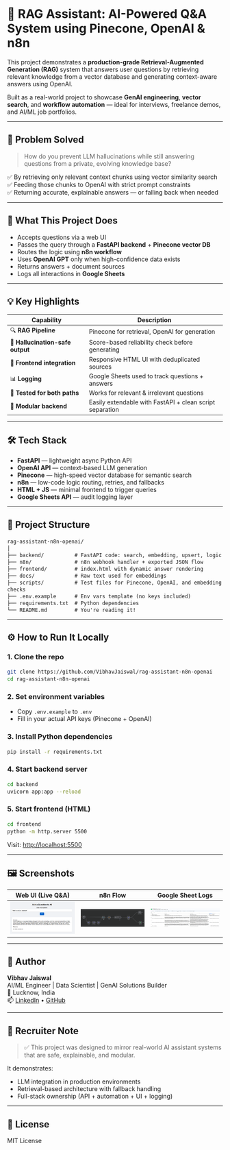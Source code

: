 # 🤖 RAG Assistant: AI-Powered Q&A System using Pinecone, OpenAI & n8n

This project demonstrates a **production-grade Retrieval-Augmented Generation (RAG)** system that answers user questions by retrieving relevant knowledge from a vector database and generating context-aware answers using OpenAI.

Built as a real-world project to showcase **GenAI engineering**, **vector search**, and **workflow automation** — ideal for interviews, freelance demos, and AI/ML job portfolios.

---

## 🎯 Problem Solved

> How do you prevent LLM hallucinations while still answering questions from a private, evolving knowledge base?

✅ By retrieving only relevant context chunks using vector similarity search  
✅ Feeding those chunks to OpenAI with strict prompt constraints  
✅ Returning accurate, explainable answers — or falling back when needed

---

## 🧠 What This Project Does

- Accepts questions via a web UI
- Passes the query through a **FastAPI backend** + **Pinecone vector DB**
- Routes the logic using **n8n workflow**
- Uses **OpenAI GPT** only when high-confidence data exists
- Returns answers + document sources
- Logs all interactions in **Google Sheets**

---

## 💡 Key Highlights

| Capability                        | Description |
|----------------------------------|-------------|
| 🔍 **RAG Pipeline**              | Pinecone for retrieval, OpenAI for generation |
| 🧠 **Hallucination-safe output** | Score-based reliability check before generating |
| 🔗 **Frontend integration**      | Responsive HTML UI with deduplicated sources |
| 📊 **Logging**                   | Google Sheets used to track questions + answers |
| 🧪 **Tested for both paths**     | Works for relevant & irrelevant questions |
| 🧰 **Modular backend**           | Easily extendable with FastAPI + clean script separation |

---

## 🛠️ Tech Stack

- **FastAPI** — lightweight async Python API
- **OpenAI API** — context-based LLM generation
- **Pinecone** — high-speed vector database for semantic search
- **n8n** — low-code logic routing, retries, and fallbacks
- **HTML + JS** — minimal frontend to trigger queries
- **Google Sheets API** — audit logging layer

---

## 📁 Project Structure

```
rag-assistant-n8n-openai/
│
├── backend/          # FastAPI code: search, embedding, upsert, logic
├── n8n/              # n8n webhook handler + exported JSON flow
├── frontend/         # index.html with dynamic answer rendering
├── docs/             # Raw text used for embeddings
├── scripts/          # Test files for Pinecone, OpenAI, and embedding checks
├── .env.example      # Env vars template (no keys included)
├── requirements.txt  # Python dependencies
└── README.md         # You're reading it!
```

---

## ⚙️ How to Run It Locally

### 1. Clone the repo

```bash
git clone https://github.com/VibhavJaiswal/rag-assistant-n8n-openai
cd rag-assistant-n8n-openai
```

### 2. Set environment variables

- Copy `.env.example` to `.env`  
- Fill in your actual API keys (Pinecone + OpenAI)

### 3. Install Python dependencies

```bash
pip install -r requirements.txt
```

### 4. Start backend server

```bash
cd backend
uvicorn app:app --reload
```

### 5. Start frontend (HTML)

```bash
cd frontend
python -m http.server 5500
```

Visit: [http://localhost:5500](http://localhost:5500)

---

## 🖼️ Screenshots

| Web UI (Live Q&A) | n8n Flow | Google Sheet Logs |
|-------------------|----------|--------------------|
| ![](docs/sample-ui.png) | ![](docs/n8n-flow.png) | ![](docs/log-output.png) |

---

## 👤 Author

**Vibhav Jaiswal**  
AI/ML Engineer | Data Scientist | GenAI Solutions Builder  
📍 Lucknow, India  
📫 [LinkedIn](https://www.linkedin.com/in/vibhavjaiswal) • [GitHub](https://github.com/VibhavJaiswal)

---

## 🎯 Recruiter Note

> ✅ This project was designed to mirror real-world AI assistant systems that are safe, explainable, and modular.

It demonstrates:
- LLM integration in production environments
- Retrieval-based architecture with fallback handling
- Full-stack ownership (API + automation + UI + logging)

---

## 📜 License

MIT License